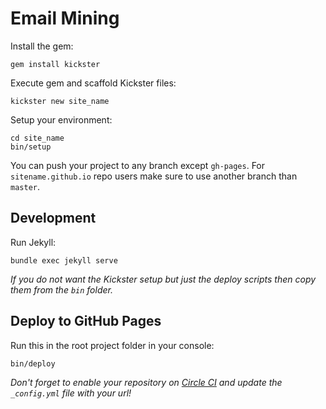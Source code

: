 # Email Mining

Install the gem:

    gem install kickster

Execute gem and scaffold Kickster files:

    kickster new site_name

Setup your environment:

    cd site_name
    bin/setup

You can push your project to any branch except `gh-pages`. For `sitename.github.io` repo users make sure to use another branch than `master`.

## Development

Run Jekyll:

    bundle exec jekyll serve

*If you do not want the Kickster setup but just the deploy scripts then copy them from the `bin` folder.*

## Deploy to GitHub Pages

Run this in the root project folder in your console:

    bin/deploy

*Don't forget to enable your repository on [Circle CI](https://circleci.com/docs/getting-started) and update the `_config.yml` file with your url!*
